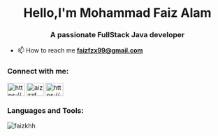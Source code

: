 <h1 align="center">Hello,I'm Mohammad Faiz Alam</h1>
<h3 align="center">A passionate FullStack Java developer</h3>



- 📫 How to reach me **faizfzx99@gmail.com**

<h3 align="left">Connect with me:</h3>
<p align="left">
<a href="https://linkedin.com/in/https://www.linkedin.com/in/mohammad-faiz-47680a259/" target="blank"><img align="center" src="https://raw.githubusercontent.com/rahuldkjain/github-profile-readme-generator/master/src/images/icons/Social/linked-in-alt.svg" alt="https://www.linkedin.com/in/mohammad-faiz-47680a259/" height="30" width="40" /></a>
<a href="https://instagram.com/aizzzf" target="blank"><img align="center" src="https://raw.githubusercontent.com/rahuldkjain/github-profile-readme-generator/master/src/images/icons/Social/instagram.svg" alt="aizzzf" height="30" width="40" /></a>
<a href="https://www.youtube.com/c/https://www.youtube.com/channel/ucytt7wxnvpr0enpoegrwmia" target="blank"><img align="center" src="https://raw.githubusercontent.com/rahuldkjain/github-profile-readme-generator/master/src/images/icons/Social/youtube.svg" alt="https://www.youtube.com/channel/ucytt7wxnvpr0enpoegrwmia" height="30" width="40" /></a>
</p>

<h3 align="left">Languages and Tools:</h3>


<p><img align="center" src="https://github-readme-stats.vercel.app/api/top-langs?username=faizkhh&show_icons=true&locale=en&layout=compact" alt="faizkhh" /></p>
